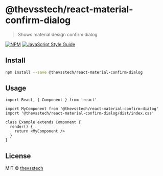 # @thevsstech/react-material-confirm-dialog

> Shows material design confirm dialog

[![NPM](https://img.shields.io/npm/v/@thevsstech/react-material-confirm-dialog.svg)](https://www.npmjs.com/package/@thevsstech/react-material-confirm-dialog) [![JavaScript Style Guide](https://img.shields.io/badge/code_style-standard-brightgreen.svg)](https://standardjs.com)

## Install

```bash
npm install --save @thevsstech/react-material-confirm-dialog
```

## Usage

```tsx
import React, { Component } from 'react'

import MyComponent from '@thevsstech/react-material-confirm-dialog'
import '@thevsstech/react-material-confirm-dialog/dist/index.css'

class Example extends Component {
  render() {
    return <MyComponent />
  }
}
```

## License

MIT © [thevsstech](https://github.com/thevsstech)
